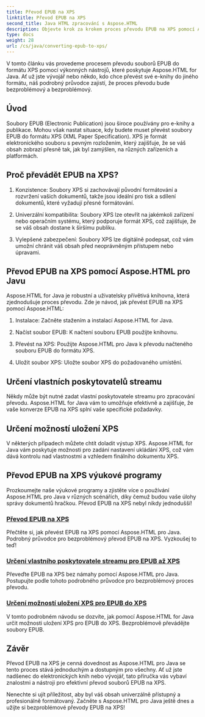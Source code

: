 ```yaml
---
title: Převod EPUB na XPS
linktitle: Převod EPUB na XPS
second_title: Java HTML zpracování s Aspose.HTML
description: Objevte krok za krokem proces převodu EPUB na XPS pomocí Aspose.HTML Java. Naučte se určit vlastní poskytovatele streamu a možnosti uložení XPS pro konverze.
type: docs
weight: 28
url: /cs/java/converting-epub-to-xps/
---
```


V tomto článku vás provedeme procesem převodu souborů EPUB do formátu XPS pomocí výkonných nástrojů, které poskytuje Aspose.HTML for Java. Ať už jste vývojář nebo někdo, kdo chce převést své e-knihy do jiného formátu, náš podrobný průvodce zajistí, že proces převodu bude bezproblémový a bezproblémový.

## Úvod

Soubory EPUB (Electronic Publication) jsou široce používány pro e-knihy a publikace. Mohou však nastat situace, kdy budete muset převést soubory EPUB do formátu XPS (XML Paper Specification). XPS je formát elektronického souboru s pevným rozložením, který zajišťuje, že se váš obsah zobrazí přesně tak, jak byl zamýšlen, na různých zařízeních a platformách.

## Proč převádět EPUB na XPS?

1. Konzistence: Soubory XPS si zachovávají původní formátování a rozvržení vašich dokumentů, takže jsou ideální pro tisk a sdílení dokumentů, které vyžadují přesné formátování.

2. Univerzální kompatibilita: Soubory XPS lze otevřít na jakémkoli zařízení nebo operačním systému, který podporuje formát XPS, což zajišťuje, že se váš obsah dostane k širšímu publiku.

3. Vylepšené zabezpečení: Soubory XPS lze digitálně podepsat, což vám umožní chránit váš obsah před neoprávněným přístupem nebo úpravami.

## Převod EPUB na XPS pomocí Aspose.HTML pro Javu

Aspose.HTML for Java je robustní a uživatelsky přívětivá knihovna, která zjednodušuje proces převodu. Zde je návod, jak převést EPUB na XPS pomocí Aspose.HTML:

1. Instalace: Začněte stažením a instalací Aspose.HTML for Java.

2. Načíst soubor EPUB: K načtení souboru EPUB použijte knihovnu.

3. Převést na XPS: Použijte Aspose.HTML pro Java k převodu načteného souboru EPUB do formátu XPS.

4. Uložit soubor XPS: Uložte soubor XPS do požadovaného umístění.

## Určení vlastních poskytovatelů streamu

Někdy může být nutné zadat vlastní poskytovatele streamu pro zpracování převodu. Aspose.HTML for Java vám to umožňuje efektivně a zajišťuje, že vaše konverze EPUB na XPS splní vaše specifické požadavky.

## Určení možností uložení XPS

V některých případech můžete chtít doladit výstup XPS. Aspose.HTML for Java vám poskytuje možnosti pro zadání nastavení ukládání XPS, což vám dává kontrolu nad vlastnostmi a vzhledem finálního dokumentu XPS.

## Převod EPUB na XPS výukové programy
Prozkoumejte naše výukové programy a zjistěte více o používání Aspose.HTML pro Java v různých scénářích, díky čemuž budou vaše úlohy správy dokumentů hračkou. Převod EPUB na XPS nebyl nikdy jednodušší!
### [Převod EPUB na XPS](./convert-epub-to-xps/)
Přečtěte si, jak převést EPUB na XPS pomocí Aspose.HTML pro Java. Podrobný průvodce pro bezproblémový převod EPUB na XPS. Vyzkoušej to teď!
### [Určení vlastního poskytovatele streamu pro EPUB až XPS](./convert-epub-to-xps-specify-custom-stream-provider/)
Převeďte EPUB na XPS bez námahy pomocí Aspose.HTML pro Java. Postupujte podle tohoto podrobného průvodce pro bezproblémový proces převodu.
### [Určení možností uložení XPS pro EPUB do XPS](./convert-epub-to-xps-specify-xps-save-options/)
V tomto podrobném návodu se dozvíte, jak pomocí Aspose.HTML for Java určit možnosti uložení XPS pro EPUB do XPS. Bezproblémově převádějte soubory EPUB.

## Závěr

Převod EPUB na XPS je cenná dovednost as Aspose.HTML pro Java se tento proces stává jednoduchým a dostupným pro všechny. Ať už jste nadšenec do elektronických knih nebo vývojář, tato příručka vás vybaví znalostmi a nástroji pro efektivní převod souborů EPUB na XPS.

Nenechte si ujít příležitost, aby byl váš obsah univerzálně přístupný a profesionálně formátovaný. Začněte s Aspose.HTML pro Java ještě dnes a užijte si bezproblémové převody EPUB na XPS!